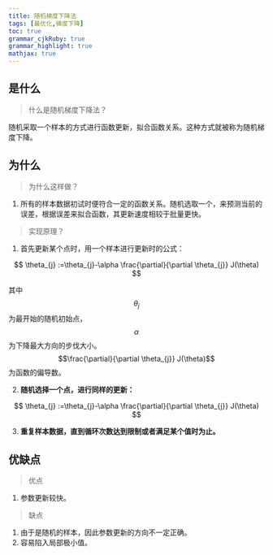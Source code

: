 ```yaml
---
title: 随机梯度下降法
tags: [最优化,梯度下降]
toc: true
grammar_cjkRuby: true
grammar_highlight: true
mathjax: true
---
```


## 是什么

> 什么是随机梯度下降法？

随机采取一个样本的方式进行函数更新，拟合函数关系。这种方式就被称为随机梯度下降。

<!--more-->

## 为什么

> 为什么这样做？

1. 所有的样本数据初试时便符合一定的函数关系。随机选取一个，来预测当前的误差，根据误差来拟合函数，其更新速度相较于批量更快。

> 实现原理？

1. 首先更新某个点时，用一个样本进行更新时的公式：

$$
\theta_{j} :=\theta_{j}-\alpha \frac{\partial}{\partial \theta_{j}} J(\theta)
$$

其中$$\theta_{j}$$为最开始的随机初始点，$$\alpha$$为下降最大方向的步伐大小。$$\frac{\partial}{\partial \theta_{j}} J(\theta)$$为函数的偏导数。

2. **随机选择一个点，进行同样的更新：**

$$
\theta_{j} :=\theta_{j}-\alpha \frac{\partial}{\partial \theta_{j}} J(\theta)
$$

3. **重复样本数据，直到循环次数达到限制或者满足某个值时为止。**

## 优缺点

> 优点

1. 参数更新较快。

> 缺点

1. 由于是随机的样本，因此参数更新的方向不一定正确。
2. 容易陷入局部极小值。